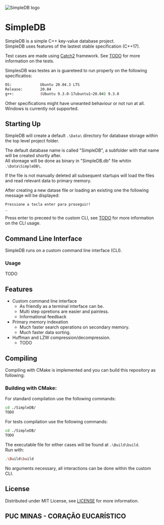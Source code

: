<a id="top"></a>
![SimpleDB logo](https://i.imgur.com/UoeOadZ.png)

# SimpleDB

SimpleDB is a simple C++ key-value database project.  
SimpleDB uses features of the lastest stable specification (C++17).  
  
Test cases are made using [Catch2](https://github.com/catchorg/Catch2) framework. See [TODO](TODO) for
more information on the tests.  
  
SimplesDB was testes an is guareteed to run properly on the following specificatios:
```bash
OS:             Ubuntu 20.04.3 LTS
Release:        20.04
g++:            (Ubuntu 9.3.0-17ubuntu1~20.04) 9.3.0
```
Other specifications might have unwanted behaviour or not run at all.  
Windows is currently not supported.

## Starting Up

SimpleDB will create a default ```.\Data\``` directory for database storage within the top level project folder.  
  
The default database name is called "SimpleDB", a subfolder with that name will be created shortly after.  
All storeage will be done as binary in "SimpleDB.db" file whitin ```.\Data\SimpleDB\```.  
  
If the file is not manually deleted all subsequent startups will load the files and read relevant data to primary memory.  
  
After creating a new datase file or loading an existing one the following message will be displayed:
```
Pressione a tecla enter para proseguir!
_
```
Press enter to preceed to the custom CLI, see [TODO](TODO) for more information on the CLI usage.

## Command Line Interface
SimpleDB runs on a custom command line interface (CLI).

### Usage

TODO

## Features

* Custom command line interface
    - As friendly as a terminal interface can be.
    - Multi step opretions are easier and painless.
    - Informational feedback
* Primary memory indexation
    - Much faster search operations on secondary memory.
    - Much faster data sorting.
* Huffman and LZW compression/decompression.
    - TODO

## Compiling

Compiling with CMake is implemented and you can build this repository as following:

### Building with CMake:

For standard compilation use the following commands:
```bash
cd ./SimpleDB/
TODO
```

For tests compilation use the following commands:
```bash
cd ./SimpleDB/
TODO
```

The executable file for either cases will be found at `.\Build\build`.  
Run with:
```bash
.\Build\build
```
No arguments necessary, all interactions can be done within the custom CLI.

## License

Distributed under MIT License, see [LICENSE](LICENSE) for more information.

## PUC MINAS - CORAÇÃO EUCARÍSTICO
